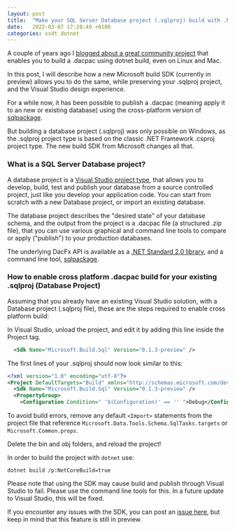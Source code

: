```yaml
---
layout: post
title:  "Make your SQL Server Database project (.sqlproj) build with .NET Core - even on Linux or macOS!"
date:   2022-03-07 17:28:49 +0100
categories: ssdt dotnet
---
```


A couple of years ago I [blogged about a great community project](https://erikej.github.io/efcore/2020/05/11/ssdt-dacpac-netcore.html) that enables you to build a .dacpac using dotnet build, even on Linux and Mac.

In this post, I will describe how a new Microsoft build SDK (currently in preview) allows you to do the same, while preserving your .sqlproj project, and the Visual Studio design experience.

For a while now, it has been possible to publish a .dacpac (meaning apply it to an new or existing database) using the cross-platform version of [sqlpackage](https://docs.microsoft.com/sql/tools/sqlpackage-download?WT.mc_id=DT-MVP-4025156).

But building a database project (.sqlproj) was only possible on Windows, as the .sqlproj project type is based on the classic .NET Framework .csproj project type. The new build SDK from Microsoft changes all that.

### What is a SQL Server Database project?

A database project is a [Visual Studio project type](https://visualstudio.microsoft.com/vs/features/ssdt/), that allows you to develop, build, test and publish your database from a source controlled project, just like you develop your application code. You can start from scratch with a new Database project, or import an existing database.

The database project describes the "desired state" of your database schema, and the output from the project is a .dacpac file (a structured .zip file), that you can use various graphical and command line tools to compare or apply ("publish") to your production databases.

The underlying DacFx API is available as a [.NET Standard 2.0 library](https://www.nuget.org/packages/Microsoft.SqlServer.DACFx/150.4573.2), and a command line tool, [sqlpackage](https://docs.microsoft.com/sql/tools/sqlpackage?WT.mc_id=DT-MVP-4025156).

### How to enable cross platform .dacpac build for your existing .sqlproj (Database Project)

Assuming that you already have an existing Visual Studio solution, with a Database project (.sqlproj file), these are the steps required to enable cross platform build:

In Visual Studio, unload the project, and edit it by adding this line inside the Project tag.

```xml
  <Sdk Name="Microsoft.Build.Sql" Version="0.1.3-preview" />
```
The first lines of your .sqlproj should now look similar to this:
```xml
<?xml version="1.0" encoding="utf-8"?>
<Project DefaultTargets="Build" xmlns="http://schemas.microsoft.com/developer/msbuild/2003" ToolsVersion="4.0">
  <Sdk Name="Microsoft.Build.Sql" Version="0.1.3-preview" />
  <PropertyGroup>
    <Configuration Condition=" '$(Configuration)' == '' ">Debug</Configuration>
```
To avoid build errors, remove any default `<Import>` statements from the project file that reference `Microsoft.Data.Tools.Schema.SqlTasks.targets` or `Microsoft.Common.props`.

Delete the bin and obj folders, and reload the project!

In order to build the project with `dotnet` use:

```dos
dotnet build /p:NetCoreBuild=true
```

Please note that using the SDK may cause build and publish through Visual Studio to fail. Please use the command line tools for this. In a future update to Visual Studio, this will be fixed.

If you encounter any issues with the SDK, you can post an [issue here](https://github.com/microsoft/DacFX/issues), but keep in mind that this feature is still in preview.
